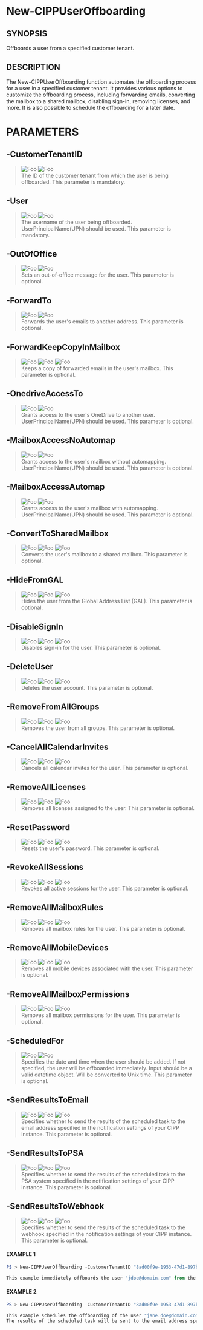 # New-CIPPUserOffboarding
## SYNOPSIS
Offboards a user from a specified customer tenant.
## DESCRIPTION
The New-CIPPUserOffboarding function automates the offboarding process for a user in a specified customer tenant. 
It provides various options to customize the offboarding process, including forwarding emails, converting the mailbox 
to a shared mailbox, disabling sign-in, removing licenses, and more. It is also possible to schedule the offboarding for a later date.
# PARAMETERS

## **-CustomerTenantID**
> ![Foo](https://img.shields.io/badge/Type-String-Blue?) ![Foo](https://img.shields.io/badge/Mandatory-TRUE-Red?) \
The ID of the customer tenant from which the user is being offboarded. This parameter is mandatory.

  ## **-User**
> ![Foo](https://img.shields.io/badge/Type-String-Blue?) ![Foo](https://img.shields.io/badge/Mandatory-TRUE-Red?) \
The username of the user being offboarded. UserPrincipalName(UPN) should be used. This parameter is mandatory.

  ## **-OutOfOffice**
> ![Foo](https://img.shields.io/badge/Type-String-Blue?) ![Foo](https://img.shields.io/badge/Mandatory-FALSE-Green?) \
Sets an out-of-office message for the user. This parameter is optional.

  ## **-ForwardTo**
> ![Foo](https://img.shields.io/badge/Type-String-Blue?) ![Foo](https://img.shields.io/badge/Mandatory-FALSE-Green?) \
Forwards the user's emails to another address. This parameter is optional.

  ## **-ForwardKeepCopyInMailbox**
> ![Foo](https://img.shields.io/badge/Type-SwitchParameter-Blue?) ![Foo](https://img.shields.io/badge/Mandatory-FALSE-Green?) ![Foo](https://img.shields.io/badge/DefaultValue-False-Blue?color=5547a8)\
Keeps a copy of forwarded emails in the user's mailbox. This parameter is optional.

  ## **-OnedriveAccessTo**
> ![Foo](https://img.shields.io/badge/Type-String-Blue?) ![Foo](https://img.shields.io/badge/Mandatory-FALSE-Green?) \
Grants access to the user's OneDrive to another user. UserPrincipalName(UPN) should be used. This parameter is optional.

  ## **-MailboxAccessNoAutomap**
> ![Foo](https://img.shields.io/badge/Type-String-Blue?) ![Foo](https://img.shields.io/badge/Mandatory-FALSE-Green?) \
Grants access to the user's mailbox without automapping. UserPrincipalName(UPN) should be used. This parameter is optional.

  ## **-MailboxAccessAutomap**
> ![Foo](https://img.shields.io/badge/Type-String-Blue?) ![Foo](https://img.shields.io/badge/Mandatory-FALSE-Green?) \
Grants access to the user's mailbox with automapping. UserPrincipalName(UPN) should be used. This parameter is optional.

  ## **-ConvertToSharedMailbox**
> ![Foo](https://img.shields.io/badge/Type-SwitchParameter-Blue?) ![Foo](https://img.shields.io/badge/Mandatory-FALSE-Green?) ![Foo](https://img.shields.io/badge/DefaultValue-False-Blue?color=5547a8)\
Converts the user's mailbox to a shared mailbox. This parameter is optional.

  ## **-HideFromGAL**
> ![Foo](https://img.shields.io/badge/Type-SwitchParameter-Blue?) ![Foo](https://img.shields.io/badge/Mandatory-FALSE-Green?) ![Foo](https://img.shields.io/badge/DefaultValue-False-Blue?color=5547a8)\
Hides the user from the Global Address List (GAL). This parameter is optional.

  ## **-DisableSignIn**
> ![Foo](https://img.shields.io/badge/Type-SwitchParameter-Blue?) ![Foo](https://img.shields.io/badge/Mandatory-FALSE-Green?) ![Foo](https://img.shields.io/badge/DefaultValue-False-Blue?color=5547a8)\
Disables sign-in for the user. This parameter is optional.

  ## **-DeleteUser**
> ![Foo](https://img.shields.io/badge/Type-SwitchParameter-Blue?) ![Foo](https://img.shields.io/badge/Mandatory-FALSE-Green?) ![Foo](https://img.shields.io/badge/DefaultValue-False-Blue?color=5547a8)\
Deletes the user account. This parameter is optional.

  ## **-RemoveFromAllGroups**
> ![Foo](https://img.shields.io/badge/Type-SwitchParameter-Blue?) ![Foo](https://img.shields.io/badge/Mandatory-FALSE-Green?) ![Foo](https://img.shields.io/badge/DefaultValue-False-Blue?color=5547a8)\
Removes the user from all groups. This parameter is optional.

  ## **-CancelAllCalendarInvites**
> ![Foo](https://img.shields.io/badge/Type-SwitchParameter-Blue?) ![Foo](https://img.shields.io/badge/Mandatory-FALSE-Green?) ![Foo](https://img.shields.io/badge/DefaultValue-False-Blue?color=5547a8)\
Cancels all calendar invites for the user. This parameter is optional.

  ## **-RemoveAllLicenses**
> ![Foo](https://img.shields.io/badge/Type-SwitchParameter-Blue?) ![Foo](https://img.shields.io/badge/Mandatory-FALSE-Green?) ![Foo](https://img.shields.io/badge/DefaultValue-False-Blue?color=5547a8)\
Removes all licenses assigned to the user. This parameter is optional.

  ## **-ResetPassword**
> ![Foo](https://img.shields.io/badge/Type-SwitchParameter-Blue?) ![Foo](https://img.shields.io/badge/Mandatory-FALSE-Green?) ![Foo](https://img.shields.io/badge/DefaultValue-False-Blue?color=5547a8)\
Resets the user's password. This parameter is optional.

  ## **-RevokeAllSessions**
> ![Foo](https://img.shields.io/badge/Type-SwitchParameter-Blue?) ![Foo](https://img.shields.io/badge/Mandatory-FALSE-Green?) ![Foo](https://img.shields.io/badge/DefaultValue-False-Blue?color=5547a8)\
Revokes all active sessions for the user. This parameter is optional.

  ## **-RemoveAllMailboxRules**
> ![Foo](https://img.shields.io/badge/Type-SwitchParameter-Blue?) ![Foo](https://img.shields.io/badge/Mandatory-FALSE-Green?) ![Foo](https://img.shields.io/badge/DefaultValue-False-Blue?color=5547a8)\
Removes all mailbox rules for the user. This parameter is optional.

  ## **-RemoveAllMobileDevices**
> ![Foo](https://img.shields.io/badge/Type-SwitchParameter-Blue?) ![Foo](https://img.shields.io/badge/Mandatory-FALSE-Green?) ![Foo](https://img.shields.io/badge/DefaultValue-False-Blue?color=5547a8)\
Removes all mobile devices associated with the user. This parameter is optional.

  ## **-RemoveAllMailboxPermissions**
> ![Foo](https://img.shields.io/badge/Type-SwitchParameter-Blue?) ![Foo](https://img.shields.io/badge/Mandatory-FALSE-Green?) ![Foo](https://img.shields.io/badge/DefaultValue-False-Blue?color=5547a8)\
Removes all mailbox permissions for the user. This parameter is optional.

  ## **-ScheduledFor**
> ![Foo](https://img.shields.io/badge/Type-DateTime-Blue?) ![Foo](https://img.shields.io/badge/Mandatory-FALSE-Green?) \
Specifies the date and time when the user should be added. If not specified, the user will be offboarded immediately. Input should be a valid datetime object. Will be converted to Unix time. This parameter is optional.

  ## **-SendResultsToEmail**
> ![Foo](https://img.shields.io/badge/Type-SwitchParameter-Blue?) ![Foo](https://img.shields.io/badge/Mandatory-FALSE-Green?) ![Foo](https://img.shields.io/badge/DefaultValue-False-Blue?color=5547a8)\
Specifies whether to send the results of the scheduled task to the email address specified in the notification settings of your CIPP instance. This parameter is optional.

  ## **-SendResultsToPSA**
> ![Foo](https://img.shields.io/badge/Type-SwitchParameter-Blue?) ![Foo](https://img.shields.io/badge/Mandatory-FALSE-Green?) ![Foo](https://img.shields.io/badge/DefaultValue-False-Blue?color=5547a8)\
Specifies whether to send the results of the scheduled task to the PSA system specified in the notification settings of your CIPP instance. This parameter is optional.

  ## **-SendResultsToWebhook**
> ![Foo](https://img.shields.io/badge/Type-SwitchParameter-Blue?) ![Foo](https://img.shields.io/badge/Mandatory-FALSE-Green?) ![Foo](https://img.shields.io/badge/DefaultValue-False-Blue?color=5547a8)\
Specifies whether to send the results of the scheduled task to the webhook specified in the notification settings of your CIPP instance. This parameter is optional.

 #### EXAMPLE 1
```powershell
PS > New-CIPPUserOffboarding -CustomerTenantID "8ad00f9e-1953-47d1-897b-8fec4138cde7" -User "jdoe@domain.com" -DisableSignIn -RemoveAllLicenses -ConvertToSharedMailbox

This example immediately offboards the user "jdoe@domain.com" from the customer tenant with ID "8ad00f9e-1953-47d1-897b-8fec4138cde7", disables sign-in, removes all licenses, and converts the user's mailbox to a shared mailbox.
```
 #### EXAMPLE 2
```powershell
PS > New-CIPPUserOffboarding -CustomerTenantID "8ad00f9e-1953-47d1-897b-8fec4138cde7" -User "jane.doe@domain.com" -DeleteUser -ScheduledFor ((Get-Date).AddDays(7)) -SendResultsToEmail

This example schedules the offboarding of the user "jane.doe@domain.com" from the customer tenant with ID "8ad00f9e-1953-47d1-897b-8fec4138cde7" for 7 days from the current date.
The results of the scheduled task will be sent to the email address specified in the notification settings of your CIPP instance.
```

